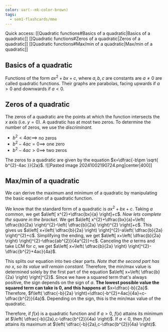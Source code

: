 ```yaml
---
color: var(--mk-color-brown)
tags:
  - sem1-flashcards/mme
---
```

Quick access:
[[Quadratic functions#Basics of a quadratic|Basics of a quadratic]]
[[Quadratic functions#Zeros of a quadratic|Zeros of a quadratic]]
[[Quadratic functions#Max/min of a quadratic|Max/min of a quadratic]]

## Basics of a quadratic
Functions of the form $ax^{2}+bx+c$, where $a,b,c$ are constants are $a\ne{0}$ are called quadratic functions. Their graphs are parabolas, facing upwards if $a>0$ and downwards if $a<0$.

## Zeros of a quadratic
The zeros of a quadratic are the points at which the function intersects the $x$ axis (i.e. $y=0$). A quadratic has at most two zeros. To determine the number of zeros, we use the *discriminant.*
- $b^{2}<4ac\implies$ no zeros
- $b^{2}-4ac=0\implies$ one zero
- $b^{2}-4ac>0\implies$ two zeros

The zeros to a quadratic are given by the equation $x=\dfrac{-b\pm \sqrt{ b^{2}-4ac }}{2a}$.
![[Pasted image 20241002190724.png|center|400]]

## Max/min of a quadratic
We can derive the maximum and minimum of a quadratic by manipulating the basic equation of a quadratic function.

We know that the standard form of a quadratic is $ax^{2}+bx+c$. Taking $a$ common, we get $a\left[ x^{2}+\dfrac{bx}{a} \right]+c$. *Now lets complete the square in the bracket.* We get $a\left[ x^{2}+\dfrac{bx}{a}+\left( \dfrac{b}{2a} \right)^{2}-\left( \dfrac{b}{2a} \right)^{2} \right]+c$. This gives us $a\left[ x+\left( \dfrac{b}{2a} \right) \right]^{2}-a\left( \dfrac{b}{2a} \right)^{2}+c$. Simplifying the ending, we get $a\left[ x+\left( \dfrac{b}{2a} \right) \right]^{2}-\dfrac{ab^{2}}{4a^{2}}+c$. Canceling the $a$ terms and take LCM for $c$, we get $a\left[ x+\left( \dfrac{b}{2a} \right) \right]^{2}-\dfrac{b^{2}+4ac}{4a}$.

This splits our equation into two clear parts. *Note that the second part has no $x$*, *so its value will remain constant.* Therefore, the min/max value is determined solely by the first part of the equation $a\left[ x+\left( \dfrac{b}{2a} \right) \right]^{2}$. Since we have a squared term that's always positive, the sign depends on the sign of $a$. **The lowest possible value the squared term can take is $0$, and this happens at** $x=\dfrac{-b}{2a}$. Therefore, $f\left( \dfrac{-b}{2a} \right)=\dfrac{-b^{2}+4ac}{4a}=c-\dfrac{b^{2}}{4a}$.
Depending on the sign, this is the min/max value of the quadratic.

Therefore, if $f(x)$ is a quadratic function and if $a>0$, $f(x)$ attains its minimum at $\left( \dfrac{-b}{2a},c-\dfrac{b^{2}}{4a} \right)$. If $a<0$, then $f(x)$ attains its maximum at $\left( \dfrac{-b}{2a},c-\dfrac{b^{2}}{4a} \right)$.